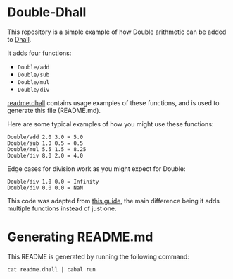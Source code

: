 # Double-Dhall

This repository is a simple example of how Double arithmetic can be added to
[Dhall](https://github.com/dhall-lang/dhall-lang/).

It adds four functions:

* `Double/add`
* `Double/sub`
* `Double/mul`
* `Double/div`

[readme.dhall](readme.dhall) contains usage examples of these functions, and is
used to generate this file (README.md).

Here are some typical examples of how you might use these functions:

    Double/add 2.0 3.0 = 5.0
    Double/sub 1.0 0.5 = 0.5
    Double/mul 5.5 1.5 = 8.25
    Double/div 8.0 2.0 = 4.0

Edge cases for division work as you might expect for Double:

    Double/div 1.0 0.0 = Infinity
    Double/div 0.0 0.0 = NaN

This code was adapted from [this
guide](https://github.com/dhall-lang/dhall-lang/wiki/How-to-add-a-new-built-in-function),
the main difference being it adds multiple functions instead of just one.

# Generating README.md

This README is generated by running the following command:

    cat readme.dhall | cabal run


